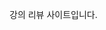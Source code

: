<html>
  <head>
    <title>JOBJB</title>
  </head>
  
<body>
<div id="grid">
<div id="interview">
<p> 강의 리뷰 사이트입니다.</p>
</div>
<ol>
  <script>
  var index = ['Job-Story','Play','Lesson-Review'];
  var i=0;
  while(i < index.length){
    document.write('<li><a href="'+index[i]+'.html">'+index[i]+'</a></li>');
    i = i+1;
  }
  </script>
</ol>
</div>
</body>
  </html>
